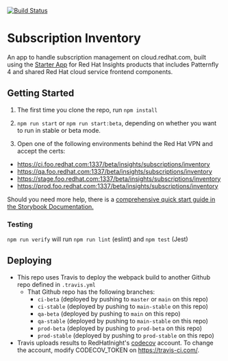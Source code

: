 [![Build Status](https://travis-ci.org/RedHatInsights/frontend-starter-app.svg?branch=master)](https://travis-ci.org/RedHatInsights/frontend-starter-app)

# Subscription Inventory

An app to handle subscription management on cloud.redhat.com, built using the [Starter App](https://github.com/RedHatInsights/frontend-starter-app) for Red Hat Insights products that includes Patternfly 4 and shared Red Hat cloud service frontend components.

## Getting Started

1. The first time you clone the repo, run `npm install`

2. `npm run start` or `npm run start:beta`, depending on whether you want to run in stable or beta mode.

3. Open one of the following environments behind the Red Hat VPN and accept the certs:

- https://ci.foo.redhat.com:1337/beta/insights/subscriptions/inventory
- https://qa.foo.redhat.com:1337/beta/insights/subscriptions/inventory
- https://stage.foo.redhat.com:1337/beta/insights/subscriptions/inventory
- https://prod.foo.redhat.com:1337/beta/insights/subscriptions/inventory

Should you need more help, there is a [comprehensive quick start guide in the Storybook Documentation.](https://github.com/RedHatInsights/insights-frontend-storybook/blob/master/src/docs/welcome/quickStart/DOC.md)

### Testing

`npm run verify` will run `npm run lint` (eslint) and `npm test` (Jest)

## Deploying

- This repo uses Travis to deploy the webpack build to another Github repo defined in `.travis.yml`
  - That Github repo has the following branches:
    - `ci-beta` (deployed by pushing to `master` or `main` on this repo)
    - `ci-stable` (deployed by pushing to `main-stable` on this repo)
    - `qa-beta` (deployed by pushing to `main` on this repo)
    - `qa-stable` (deployed by pushing to `main-stable` on this repo)
    - `prod-beta` (deployed by pushing to `prod-beta` on this repo)
    - `prod-stable` (deployed by pushing to `prod-stable` on this repo)
- Travis uploads results to RedHatInight's [codecov](https://codecov.io) account. To change the account, modify CODECOV_TOKEN on https://travis-ci.com/.

